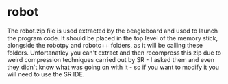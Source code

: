 robot
=====

The robot.zip file is used extracted by the beagleboard and used to launch the program code. It should be placed in the top level of the memory stick, alongside the robotpy and robotc++ folders, as it will be calling these folders. Unfortanatley you can't extract and then recompress this zip due to weird compression techniques carried out by SR - I asked them and even they didn't know what was going on with it - so if you want to modify it you will need to use the SR IDE.
